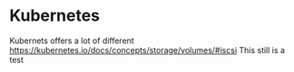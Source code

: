 #  Kubernetes 

Kubernets offers a lot of different 
https://kubernetes.io/docs/concepts/storage/volumes/#iscsi
This still is a test